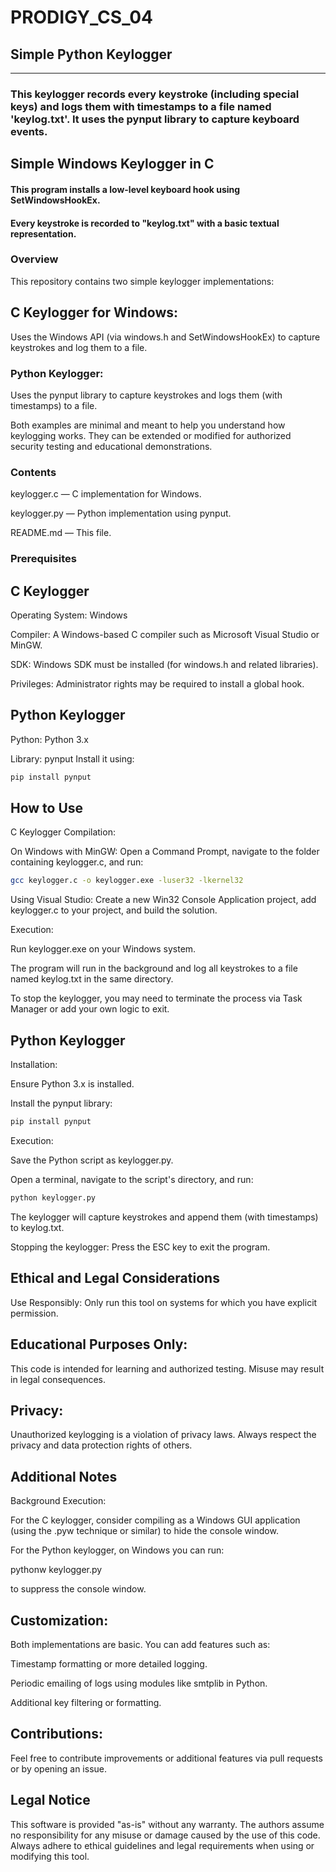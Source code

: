 # PRODIGY_CS_04
## Simple Python Keylogger
------------------------
### This keylogger records every keystroke (including special keys) and logs them with timestamps to a file named 'keylog.txt'. It uses the pynput library to capture keyboard events.

## Simple Windows Keylogger in C
#### This program installs a low-level keyboard hook using SetWindowsHookEx.
#### Every keystroke is recorded to "keylog.txt" with a basic textual representation.
    

### Overview
This repository contains two simple keylogger implementations:

## C Keylogger for Windows:
Uses the Windows API (via windows.h and SetWindowsHookEx) to capture keystrokes and log them to a file.

### Python Keylogger:
Uses the pynput library to capture keystrokes and logs them (with timestamps) to a file.

Both examples are minimal and meant to help you understand how keylogging works. They can be extended or modified for authorized security testing and educational demonstrations.

### Contents
keylogger.c — C implementation for Windows.

keylogger.py — Python implementation using pynput.

README.md — This file.

### Prerequisites
## C Keylogger
Operating System: Windows

Compiler: A Windows-based C compiler such as Microsoft Visual Studio or MinGW.

SDK: Windows SDK must be installed (for windows.h and related libraries).

Privileges: Administrator rights may be required to install a global hook.

## Python Keylogger
Python: Python 3.x

Library: pynput
Install it using:

```bash
pip install pynput
```
## How to Use
C Keylogger
Compilation:

On Windows with MinGW:
Open a Command Prompt, navigate to the folder containing keylogger.c, and run:

```bash
gcc keylogger.c -o keylogger.exe -luser32 -lkernel32
```
Using Visual Studio:
Create a new Win32 Console Application project, add keylogger.c to your project, and build the solution.

Execution:

Run keylogger.exe on your Windows system.

The program will run in the background and log all keystrokes to a file named keylog.txt in the same directory.

To stop the keylogger, you may need to terminate the process via Task Manager or add your own logic to exit.

## Python Keylogger
Installation:

Ensure Python 3.x is installed.

Install the pynput library:
```bash
pip install pynput
```
Execution:

Save the Python script as keylogger.py.

Open a terminal, navigate to the script's directory, and run:

```bash
python keylogger.py
```
The keylogger will capture keystrokes and append them (with timestamps) to keylog.txt.

Stopping the keylogger: Press the ESC key to exit the program.

## Ethical and Legal Considerations
Use Responsibly:
Only run this tool on systems for which you have explicit permission.

## Educational Purposes Only:
This code is intended for learning and authorized testing. Misuse may result in legal consequences.

## Privacy:
Unauthorized keylogging is a violation of privacy laws. Always respect the privacy and data protection rights of others.

## Additional Notes
Background Execution:

For the C keylogger, consider compiling as a Windows GUI application (using the .pyw technique or similar) to hide the console window.

For the Python keylogger, on Windows you can run:


pythonw keylogger.py

to suppress the console window.

## Customization:
Both implementations are basic. You can add features such as:

Timestamp formatting or more detailed logging.

Periodic emailing of logs using modules like smtplib in Python.

Additional key filtering or formatting.

## Contributions:
Feel free to contribute improvements or additional features via pull requests or by opening an issue.

## Legal Notice
This software is provided "as-is" without any warranty. The authors assume no responsibility for any misuse or damage caused by the use of this code. Always adhere to ethical guidelines and legal requirements when using or modifying this tool.

